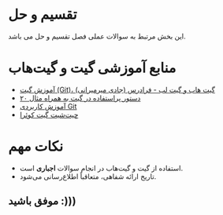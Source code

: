 # تقسیم و حل
این بخش مرتبط به سوالات عملی فصل تقسیم و حل می باشد.

# منابع آموزشی گیت و گیت‌هاب
- [آموزش گیت (Git)، گیت هاب و گیت لب - فرادرس (جادی میرمیرانی)](https://faradars.org/courses/fvgit9609-git-github-gitlab)
- [۲۰ دستور پراستفاده در گیت به همراه مثال](https://dzone.com/articles/top-20-git-commands-with-examples)
- [آموزش کاربردی Git](https://gotoclass.ir/courses/git/)
- [چیت‌شیت گیت کوئرا](https://quera.org/college/cheatsheet/git)

# نکات مهم
- استفاده از گیت و گیت‌هاب در انجام سوالات **اجباری** است.
- تاریخ ارائه شفاهی، متعاقباً اطلاع‌رسانی می‌شود.

## موفق باشید :)))
  
